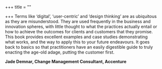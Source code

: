 +++
title = ""

+++
Terms like ‘digital’, ‘user-centric’ and ‘design thinking’ are as ubiquitous as they are misunderstood. They are used frequently in the business and innovation spheres, with little thought to what the practices actually entail or how to achieve the outcomes for clients and customers that they promise. This book provides excellent examples and case studies demonstrating what works, and the way to apply this to your future endeavours. It goes back to basics so that practitioners have an easily digestible guide to truly enacting the age-old adage, putting the customer first.

**Jade Demnar, Change Management Consultant, Accenture**